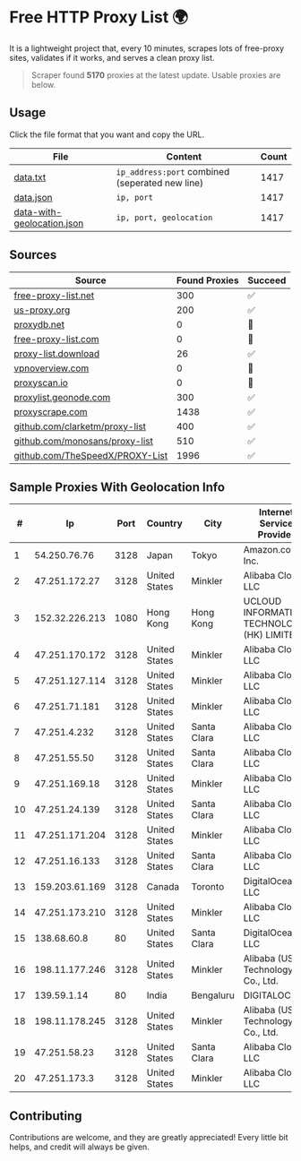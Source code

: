 
# Free HTTP Proxy List 🌍

It is a lightweight project that, every 10 minutes, scrapes lots of free-proxy sites, validates if it works, and serves a clean proxy list.


> Scraper found **5170** proxies at the latest update. Usable proxies are below.

## Usage

Click the file format that you want and copy the URL.


|File|Content|Count|
|----|-------|-----|
|[data.txt](https://raw.githubusercontent.com/themiralay/Proxy-List-World/master/data.txt)|`ip_address:port` combined (seperated new line)|1417|
|[data.json](https://raw.githubusercontent.com/themiralay/Proxy-List-World/master/data.json)|`ip, port`|1417|
|[data-with-geolocation.json](https://raw.githubusercontent.com/themiralay/Proxy-List-World/master/data-with-geolocation.json)|`ip, port, geolocation`|1417|

## Sources

|Source|Found Proxies|Succeed|
|------|-------------|-------|
|[free-proxy-list.net](https://free-proxy-list.net)|300|✅|
|[us-proxy.org](https://www.us-proxy.org)|200|✅|
|[proxydb.net](http://proxydb.net)|0|🚫|
|[free-proxy-list.com](https://free-proxy-list.com/?page=&port=&type%5B%5D=http&type%5B%5D=https&up_time=0&search=Search)|0|🚫|
|[proxy-list.download](https://www.proxy-list.download/HTTP)|26|✅|
|[vpnoverview.com](https://vpnoverview.com/privacy/anonymous-browsing/free-proxy-servers)|0|🚫|
|[proxyscan.io](https://www.proxyscan.io)|0|🚫|
|[proxylist.geonode.com](https://proxylist.geonode.com/api/proxy-list?limit=300&page=1&sort_by=lastChecked&sort_type=desc&protocols=http,https)|300|✅|
|[proxyscrape.com](https://api.proxyscrape.com/v2/?request=displayproxies&protocol=http&timeout=10000&country=all&ssl=all&anonymity=all)|1438|✅|
|[github.com/clarketm/proxy-list](https://raw.githubusercontent.com/clarketm/proxy-list/master/proxy-list-raw.txt)|400|✅|
|[github.com/monosans/proxy-list](https://raw.githubusercontent.com/monosans/proxy-list/main/proxies/http.txt)|510|✅|
|[github.com/TheSpeedX/PROXY-List](https://raw.githubusercontent.com/TheSpeedX/PROXY-List/master/http.txt)|1996|✅|


## Sample Proxies With Geolocation Info

|#|Ip|Port|Country|City|Internet Service Provider|
|-|--|----|-------|----|-------------------------|
|1|54.250.76.76|3128|Japan|Tokyo|Amazon.com, Inc.|
|2|47.251.172.27|3128|United States|Minkler|Alibaba Cloud LLC|
|3|152.32.226.213|1080|Hong Kong|Hong Kong|UCLOUD INFORMATION TECHNOLOGY (HK) LIMITED|
|4|47.251.170.172|3128|United States|Minkler|Alibaba Cloud LLC|
|5|47.251.127.114|3128|United States|Minkler|Alibaba Cloud LLC|
|6|47.251.71.181|3128|United States|Minkler|Alibaba Cloud LLC|
|7|47.251.4.232|3128|United States|Santa Clara|Alibaba Cloud LLC|
|8|47.251.55.50|3128|United States|Santa Clara|Alibaba Cloud LLC|
|9|47.251.169.18|3128|United States|Minkler|Alibaba Cloud LLC|
|10|47.251.24.139|3128|United States|Santa Clara|Alibaba Cloud LLC|
|11|47.251.171.204|3128|United States|Minkler|Alibaba Cloud LLC|
|12|47.251.16.133|3128|United States|Santa Clara|Alibaba Cloud LLC|
|13|159.203.61.169|3128|Canada|Toronto|DigitalOcean, LLC|
|14|47.251.173.210|3128|United States|Minkler|Alibaba Cloud LLC|
|15|138.68.60.8|80|United States|Santa Clara|DigitalOcean, LLC|
|16|198.11.177.246|3128|United States|Minkler|Alibaba (US) Technology Co., Ltd.|
|17|139.59.1.14|80|India|Bengaluru|DIGITALOCEAN|
|18|198.11.178.245|3128|United States|Minkler|Alibaba (US) Technology Co., Ltd.|
|19|47.251.58.23|3128|United States|Santa Clara|Alibaba Cloud LLC|
|20|47.251.173.3|3128|United States|Minkler|Alibaba Cloud LLC|



## Contributing

Contributions are welcome, and they are greatly appreciated! Every
little bit helps, and credit will always be given.


